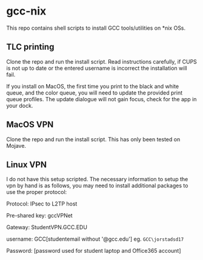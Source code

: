 # gcc-nix
This repo contains shell scripts to install GCC tools/utilities on *nix OSs. 

## TLC printing
Clone the repo and run the install script. Read instructions carefully, if CUPS is not up to date or the entered username is incorrect the installation will fail. 


If you install on MacOS, the first time you print to the black and white queue, and the color queue, you will need to update the provided print queue profiles. The update dialogue will not gain focus, check for the app in your dock. 


## MacOS VPN
Clone the repo and run the install script. This has only been tested on Mojave. 


## Linux VPN
I do not have this setup scripted. The necessary information to setup the vpn by hand is as follows, you may need to install additional packages to use the proper protocol:

Protocol: IPsec to L2TP host

Pre-shared key: gccVPNet

Gateway: StudentVPN.GCC.EDU

username: GCC\[studentemail without '@gcc.edu'] eg. `GCC\jorstadsd17`

Password: [password used for student laptop and Office365 account]
